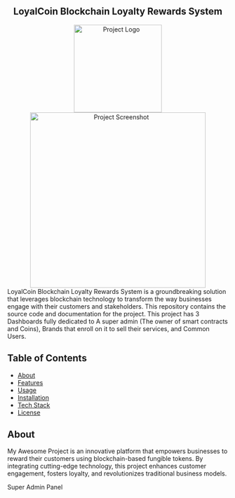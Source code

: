 
<div align="center"> <h2>  LoyalCoin Blockchain Loyalty Rewards System </h2> </div>

<div align="center">
  <img src="https://raw.githubusercontent.com/yyppsk/Loyal-Coin-Blockchain-Loyalty-Reward-System/master/loyalCoinToken.png?token=GHSAT0AAAAAACCVWBA4N3KVXV5W57TSKDR2ZHE6KNA" alt="Project Logo" width="200">
</div>
<div align="center">
  <img src="https://raw.githubusercontent.com/yyppsk/Loyal-Coin-Blockchain-Loyalty-Reward-System/master/Untitled%20(1).png?token=GHSAT0AAAAAACCVWBA4RTDW4SGGAZZJAP2QZHE6QJA" alt="Project Screenshot" width="400">
</div>
LoyalCoin Blockchain Loyalty Rewards System is a groundbreaking solution that leverages blockchain technology to transform the way businesses engage with their customers and stakeholders. This repository contains the source code and documentation for the project. This project has 3 Dashboards fully dedicated to A super admin (The owner of smart contracts and Coins), Brands that enroll on it to sell their services, and Common Users.

## Table of Contents
- [About](#about)
- [Features](#features)
- [Usage](#usage)
- [Installation](#installation)
- [Tech Stack](#tech-stack)
- [License](#license)

## About
My Awesome Project is an innovative platform that empowers businesses to reward their customers using blockchain-based fungible tokens. By integrating cutting-edge technology, this project enhances customer engagement, fosters loyalty, and revolutionizes traditional business models.


Super Admin Panel
